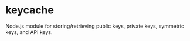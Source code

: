 # keycache
Node.js module for storing/retrieving public keys, private keys, symmetric keys, and API keys.
